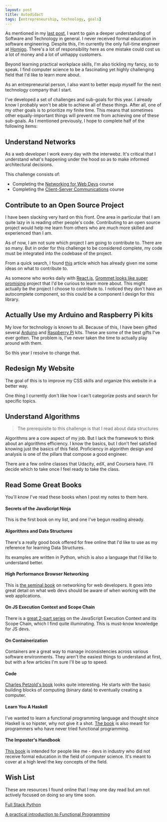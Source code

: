 ```yaml
---
layout: post
title: Autodidact
tags: [entrepreneurship, technology, goals]
---
```


As mentioned in my [last post](/2017/01/12/goals-values.html), I want to gain a deeper understanding of Software and Technology in general. I never received formal education in software engineering. Despite this, I'm currently the only full-time engineer at [Homigo](http://www.homigo.com/). There's a lot of responsibility here as one mistake could cost us a lot of money and a lot of unhappy customers.

Beyond learning practical workplace skills, I'm also tickling my fancy, so to speak. I find computer science to be a fascinating yet highly challenging field that I'd like to learn more about.

As an entrepreneurial person, I also want to better equip myself for the next technology company that I start.

I've developed a set of challenges and sub-goals for this year. I already know I probably won't be able to achieve all of these things. After all, one of my other goals is to prioritize my finite time. This means that sometimes other equally-important things will prevent me from achieving one of these sub-goals. As I mentioned previously, I hope to complete half of the following items:

## Understand Networks

As a web developer I work every day with the interwebz. It's critical that I understand what's happening under the hood so as to make informed architectural decisions.

This challenge consists of:

- Completing the [Networking for Web Devs](https://www.udacity.com/course/networking-for-web-developers--ud256) course
- Completing the [Client-Server Communications](https://www.udacity.com/course/client-server-communication--ud897) course


## Contribute to an Open Source Project

I have been slacking very hard on this front. One area in particular that I am quite lazy in is reading other people's code. Contributing to an open source project would help me learn from others who are much more skilled and experienced than I am. 

As of now, I am not sure which project I am going to contribute to. There are so many. But in order for this challenge to be considered complete, my code must be integrated into the codebase of the project. 

From a quick search, I found [this](https://opensource.com/life/16/1/6-beginner-open-source) article which has already given me some ideas on what to contribute to. 

As someone who works daily with [React.js](https://facebook.github.io/react/), [Grommet looks like super promising](https://grommet.github.io) project that I'd be curious to learn more about. This might actually be the project I choose to contribute to. I noticed they don't have an autocomplete component, so this could be a component I design for this library.

## Actually Use my Arduino and Raspberry Pi kits 

My love for technology is known to all. Because of this, I have been gifted several [Arduino](https://www.arduino.cc/) and [Raspberry Pi](https://www.raspberrypi.org/) kits. These are some of the best gifts I've ever gotten. The problem is, I've never taken the time to actually play around with them. 

So this year I resolve to change that.

## Redesign My Website

The goal of this is to improve my CSS skills and organize this website in a better way. 

One thing I currently don't like how I can't categorize posts and search for specific topics. 


## Understand Algorithms

> The prerequisite to this challenge is that I read about data structures

Algorithms are a core aspect of my job. But I lack the framework to think about an algorithms efficiency. I know the basics, but I don't feel satisfied knowing just the basics of this field. Proficiency in algorithm design and analysis is one of the pillars that compose a good engineer.

There are a few online classes that Udacity, edX, and Coursera have. I'll decide which to take once I feel ready to take the class. 

## Read Some Great Books

You'll know I've read these books when I post my notes to them here. 

#### Secrets of the JavaScript Ninja

This is the first book on my list, and one I've begun reading already.

#### Algorithms and Data Structures

There's a really good book offered for free online that I'd like to use as my reference for learning Data Structures. 

Its examples are written in Python, which is also a language that I'd like to understand better.

#### High Performance Browser Networking

This is [the seminal book](hpbn.co) on networking for web developers. It goes into great detail on what web devs should be aware of when working with the web applications. 


#### On JS Execution Context and Scope Chain

There is a [great 2-part series](http://davidshariff.com/blog/what-is-the-execution-context-in-javascript/) on the JavaScript Execution Context and its Scope Chain, which I find quite illuminating. This is must-know knowledge for JS devs.

#### On Containerization

Containers are a great way to manage inconsistencies across various software environments. They aren't the easiest things to understand at first, but with a few articles I'm sure I'll be up to speed. 


#### Code

[Charles Petzold's book](https://www.amazon.ca/Code-Language-Computer-Hardware-Software/dp/0735611319) looks quite interesting. He starts with the basic building blocks of computing (binary data) to eventually creating a computer.

#### Learn You A Haskell

I've wanted to learn a functional programming language and thought since Haskell is so hipster, why not give it a shot. [The book](http://learnyouahaskell.com/) is also meant for programmers who have never tried functional programming. 

#### The Imposter's Handbook

[This book](https://bigmachine.io/products/the-imposters-handbook/) is intended for people like me - devs in industry who did not receive formal education in the field of computer science. It's meant to cover at a high level the key concepts of the field. 




 
## Wish List

These are resources I found online that I may one day read but am not actively focused on doing so any time soon.

[Full Stack Python](http://www.fullstackpython.com/)

[A practical introduction to Functional Programming](https://maryrosecook.com/blog/post/a-practical-introduction-to-functional-programming)